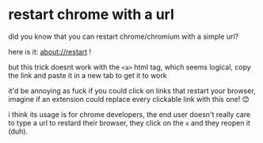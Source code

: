 # restart chrome with a url 

did you know that you can restart chrome/chromium with a simple url?

here is it: [about://restart](about://restart) !

but this trick doesnt work with the `<a>` html tag, which seems logical, copy the link and paste it in a new tab to get it to work

it'd be annoying as fuck if you could click on links that restart your browser, imagine if an extension could replace every clickable link with this one! 😊

i think its usage is for chrome developers, the end user doesn't really care to type a url to restard their browser, they click on the `x` and they reopen it (duh).
